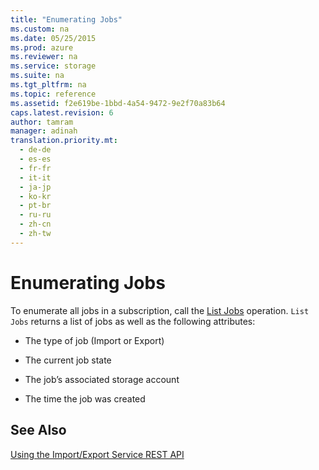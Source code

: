 ```yaml
---
title: "Enumerating Jobs"
ms.custom: na
ms.date: 05/25/2015
ms.prod: azure
ms.reviewer: na
ms.service: storage
ms.suite: na
ms.tgt_pltfrm: na
ms.topic: reference
ms.assetid: f2e619be-1bbd-4a54-9472-9e2f70a83b64
caps.latest.revision: 6
author: tamram
manager: adinah
translation.priority.mt: 
  - de-de
  - es-es
  - fr-fr
  - it-it
  - ja-jp
  - ko-kr
  - pt-br
  - ru-ru
  - zh-cn
  - zh-tw
---
```

# Enumerating Jobs
To enumerate all jobs in a subscription, call the [List Jobs](../StorageImportExportREST/List-Jobs3.md) operation. `List Jobs` returns a list of jobs as well as the following attributes:  
  
-   The type of job (Import or Export)  
  
-   The current job state  
  
-   The job’s associated storage account  
  
-   The time the job was created  
  
## See Also  
 [Using the Import/Export Service REST API](../StorageImportExportREST/Using-the-Azure-Import-Export-Service-REST-API.md)